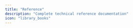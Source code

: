 ```yaml
---
title: "Reference"
description: "Complete technical reference documentation"
icon: "library_books"
---
```

